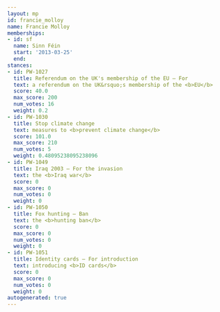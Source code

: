 ```yaml
---
layout: mp
id: francie_molloy
name: Francie Molloy
memberships:
- id: sf
  name: Sinn Féin
  start: '2013-03-25'
  end: 
stances:
- id: PW-1027
  title: Referendum on the UK's membership of the EU — For
  text: a referendum on the UK&rsquo;s membership of the <b>EU</b>
  score: 40.0
  max_score: 200
  num_votes: 16
  weight: 0.2
- id: PW-1030
  title: Stop climate change
  text: measures to <b>prevent climate change</b>
  score: 101.0
  max_score: 210
  num_votes: 5
  weight: 0.48095238095238096
- id: PW-1049
  title: Iraq 2003 — For the invasion
  text: the <b>Iraq war</b>
  score: 0
  max_score: 0
  num_votes: 0
  weight: 0
- id: PW-1050
  title: Fox hunting — Ban
  text: the <b>hunting ban</b>
  score: 0
  max_score: 0
  num_votes: 0
  weight: 0
- id: PW-1051
  title: Identity cards — For introduction
  text: introducing <b>ID cards</b>
  score: 0
  max_score: 0
  num_votes: 0
  weight: 0
autogenerated: true
---
```

